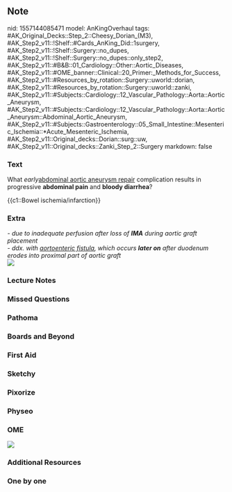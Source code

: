 ## Note
nid: 1557144085471
model: AnKingOverhaul
tags: #AK_Original_Decks::Step_2::Cheesy_Dorian_(M3), #AK_Step2_v11::!Shelf::#Cards_AnKing_Did::1surgery, #AK_Step2_v11::!Shelf::Surgery::no_dupes, #AK_Step2_v11::!Shelf::Surgery::no_dupes::only_step2, #AK_Step2_v11::#B&B::01_Cardiology::Other::Aortic_Diseases, #AK_Step2_v11::#OME_banner::Clinical::20_Primer:_Methods_for_Success, #AK_Step2_v11::#Resources_by_rotation::Surgery::uworld::dorian, #AK_Step2_v11::#Resources_by_rotation::Surgery::uworld::zanki, #AK_Step2_v11::#Subjects::Cardiology::12_Vascular_Pathology::Aorta::Aortic_Aneurysm, #AK_Step2_v11::#Subjects::Cardiology::12_Vascular_Pathology::Aorta::Aortic_Aneurysm::Abdominal_Aortic_Aneurysm, #AK_Step2_v11::#Subjects::Gastroenterology::05_Small_Intestine::Mesenteric_Ischemia::*Acute_Mesenteric_Ischemia, #AK_Step2_v11::Original_decks::Dorian::surg::uw, #AK_Step2_v11::Original_decks::Zanki_Step_2::Surgery
markdown: false

### Text
What <i>early</i><u>abdominal aortic aneurysm repair</u>
complication results in progressive <b>abdominal pain</b> and
<b>bloody diarrhea</b>?
<div>
  {{c1::Bowel ischemia/infarction}}
</div>

### Extra
<div>
  <i>- due to inadequate perfusion after loss of <b>IMA</b> during
  aortic graft placement</i>
  <div>
    <i>- ddx. with <u>aortoenteric fistula</u>, which occurs
    <b>later on</b> after duodenum erodes into proximal part of
    aortic graft</i>
  </div>
  <div>
    <i><img src="031717_1606_InferiorMes1.jpg"></i>
  </div>
</div>

### Lecture Notes


### Missed Questions


### Pathoma


### Boards and Beyond


### First Aid


### Sketchy


### Pixorize


### Physeo


### OME
<div class="ome-widget">
  <a href="https://onlinemeded.org/spa/surgery?ref=anki"><img src=
  "_OME_AnkiFlashcards_Topic_5.png"></a>
</div>

### Additional Resources


### One by one

